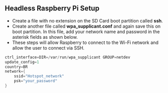 ## Headless Raspberry Pi Setup

* Create a file with no extension on the SD Card boot partition called **ssh**.
* Create another file called **wpa_supplicant.conf** and again save this on boot partition. In this file, add your network name and password in the asterisk fields as shown below.
* These steps will allow Raspberry to connect to the Wi-Fi network and allow the user to connect via SSH.
```C
ctrl_interface=DIR=/var/run/wpa_supplicant GROUP=netdev
update_config=1
country=BR
network={
    ssid="Hotspot_network"
    psk="your_password"
}
```
